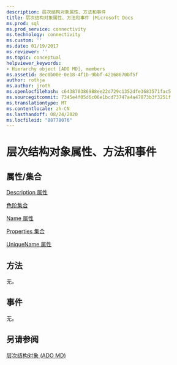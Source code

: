 ```yaml
---
description: 层次结构对象属性、方法和事件
title: 层次结构对象属性、方法和事件 |Microsoft Docs
ms.prod: sql
ms.prod_service: connectivity
ms.technology: connectivity
ms.custom: ''
ms.date: 01/19/2017
ms.reviewer: ''
ms.topic: conceptual
helpviewer_keywords:
- Hierarchy object [ADO MD], members
ms.assetid: 8ec0b00e-0e18-4f1b-9bbf-42168670bf5f
author: rothja
ms.author: jroth
ms.openlocfilehash: c643870386988ee22d729c1352dfe3683571fac5
ms.sourcegitcommit: 7345e4f05d6c06e1bcd73747a4a47873b3f3251f
ms.translationtype: MT
ms.contentlocale: zh-CN
ms.lasthandoff: 08/24/2020
ms.locfileid: "88778076"
---
```

# <a name="hierarchy-object-properties-methods-and-events"></a>层次结构对象属性、方法和事件
## <a name="propertiescollections"></a>属性/集合  
 [Description 属性](./description-property-ado-md.md)  
  
 [色阶集合](./levels-collection-ado-md.md)  
  
 [Name 属性](./name-property-ado-md.md)  
  
 [Properties 集合](../ado-api/properties-collection-ado.md)  
  
 [UniqueName 属性](./uniquename-property-ado-md.md)  
  
## <a name="methods"></a>方法  
 无。  
  
## <a name="events"></a>事件  
 无。  
  
## <a name="see-also"></a>另请参阅  
 [层次结构对象 (ADO MD)](./hierarchy-object-ado-md.md)